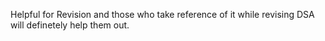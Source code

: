 Helpful for Revision and those who take reference of it while revising DSA will definetely help them out. 
